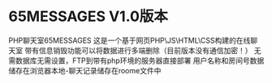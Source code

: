 # 65MESSAGES V1.0版本
PHP聊天室65MESSAGES
这是一个基于网页PHP\JS\HTML\CSS构建的在线聊天室
带有信息销毁功能可以将数据进行多端删除（目前版本没有通信加密！）
无需数据库无需设置，FTP到带有php环境的服务器直接部署
用户名称和房间号数据储存在浏览器本地-聊天记录储存在roome文件中
